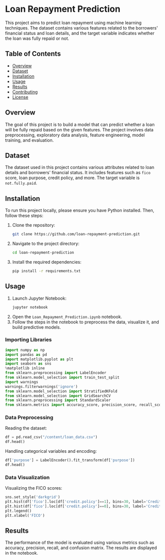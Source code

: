 # Loan Repayment Prediction

This project aims to predict loan repayment using machine learning techniques. The dataset contains various features related to the borrowers' financial status and loan details, and the target variable indicates whether the loan was fully repaid or not.

## Table of Contents

- [Overview](#overview)
- [Dataset](#dataset)
- [Installation](#installation)
- [Usage](#usage)
- [Results](#results)
- [Contributing](#contributing)
- [License](#license)

## Overview

The goal of this project is to build a model that can predict whether a loan will be fully repaid based on the given features. The project involves data preprocessing, exploratory data analysis, feature engineering, model training, and evaluation.

## Dataset

The dataset used in this project contains various attributes related to loan details and borrowers' financial status. It includes features such as `fico` score, loan purpose, credit policy, and more. The target variable is `not.fully.paid`.

## Installation

To run this project locally, please ensure you have Python installed. Then, follow these steps:

1. Clone the repository:
    ```bash
    git clone https://github.com/loan-repayment-prediction.git
    ```
2. Navigate to the project directory:
    ```bash
    cd loan-repayment-prediction
    ```
3. Install the required dependencies:
    ```bash
    pip install -r requirements.txt
    ```

## Usage

1. Launch Jupyter Notebook:
    ```bash
    jupyter notebook
    ```
2. Open the `Loan_Repayment_Prediction.ipynb` notebook.
3. Follow the steps in the notebook to preprocess the data, visualize it, and build predictive models.

### Importing Libraries

```python
import numpy as np
import pandas as pd
import matplotlib.pyplot as plt
import seaborn as sns
%matplotlib inline
from sklearn.preprocessing import LabelEncoder
from sklearn.model_selection import train_test_split
import warnings
warnings.filterwarnings('ignore')
from sklearn.model_selection import StratifiedKFold
from sklearn.model_selection import GridSearchCV
from sklearn.preprocessing import StandardScaler
from sklearn.metrics import accuracy_score, precision_score, recall_score, confusion_matrix, classification_report
```

### Data Preprocessing

Reading the dataset:

```python
df = pd.read_csv("/content/loan_data.csv")
df.head()
```

Handling categorical variables and encoding:

```python
df['purpose'] = LabelEncoder().fit_transform(df['purpose'])
df.head()
```

### Data Visualization

Visualizing the FICO scores:

```python
sns.set_style('darkgrid')
plt.hist(df['fico'].loc[df['credit.policy']==1], bins=30, label='Credit.Policy=1')
plt.hist(df['fico'].loc[df['credit.policy']==0], bins=30, label='Credit.Policy=0')
plt.legend()
plt.xlabel('FICO')
```

## Results

The performance of the model is evaluated using various metrics such as accuracy, precision, recall, and confusion matrix. The results are displayed in the notebook.

